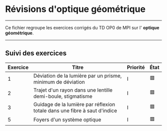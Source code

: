 # Révisions d'optique géométrique

---

Ce fichier regroupe les exercices corrigés du TD OP0 de MPI sur l' **optique géométrique**.

---

## Suivi des exercices

| Exercice | Titre                                                          | Priorité | État |
|----------|----------------------------------------------------------------|----------|------|
| 1        | Déviation de la lumière par un prisme, minimum de déviation    | I        | 🟥   |
| 2        | Trajet d'un rayon dans une lentille demi-boule, stigmatisme    | I        | 🟥   |
| 3        | Guidage de la lumière par réflexion totale dans une fibre à saut d'indice  | I        | 🟥   |
| 5        | Foyers d'un système optique                                    | I        | 🟥   |
